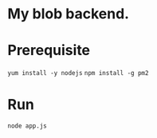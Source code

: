 # My blob backend.

# Prerequisite

`yum install -y nodejs`
`npm install -g pm2`

# Run

`node app.js`